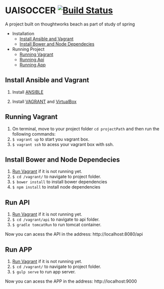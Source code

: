 # UAISOCCER [![Build Status](https://snap-ci.com/raigons/uaisoccer/branch/master/build_image)](https://snap-ci.com/raigons/uaisoccer/branch/master)
A project built on thoughtworks beach as part of study of spring

* Installation
  * [Install Ansible and Vagrant](https://github.com/raigons/uaisoccer#install-ansible-and-vagrant)
  * [Install Bower and Node Dependecies](https://github.com/raigons/uaisoccer#install-bower-and-node-dependecies)
* Running Project
  * [Running Vagrant](https://github.com/raigons/uaisoccer#running-vagrant)  
  * [Running Api](https://github.com/raigons/uaisoccer#run-api) 
  * [Running App](https://github.com/raigons/uaisoccer#run-app) 

## Install Ansible and Vagrant

1. Install [ANSIBLE](http://www.ansible.com "ansible")

2. Install [VAGRANT](http://www.vagrantup.com/ "vagrant") and [VirtualBox](https://www.virtualbox.org/wiki/Downloads "virtualbox")

## Running Vagrant

1. On terminal, move to your project folder `cd projectPath` and then run the following commands:
2. `$ vagrant up` to start you vagrant box.
3. `$ vagrant ssh` to acess your vagrant box with ssh.

## Install Bower and Node Dependecies 

1. [Run Vagrant](https://github.com/raigons/uaisoccer#running-vagrant) if it is not running yet.
2. `$ cd /vagrant/` to navigate to project folder.
3. `$ bower install` to install bower dependencies
4. `$ npm install` to install node dependencies

## Run API

1. [Run Vagrant](https://github.com/raigons/uaisoccer#running-vagrant) if it is not running yet.
2. `$ cd /vagrant/api` to navigate to api folder.
3. `$ gradle tomcatRun` to run tomcat container.

Now you can acess the API in the address: http://localhost:8080/api

## Run APP

1. [Run Vagrant](https://github.com/raigons/uaisoccer#running-vagrant) if it is not running yet.
2. `$ cd /vagrant/` to navigate to project folder.
3. `$ gulp serve` to run app server.
 
Now you can acess the APP in the address: http://localhost:9000

